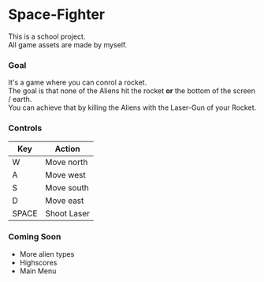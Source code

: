 # Space-Fighter
This is a school project. <br>
All game assets are made by myself. <br>

### Goal
It's a game where you can conrol a rocket.<br> 
The goal is that none of the Aliens hit the rocket **or** the bottom of the screen / earth.<br>
You can achieve that by killing the Aliens with the Laser-Gun of your Rocket.<br>

### Controls
|Key|Action|
|---|------|
|W|Move north|
|A|Move west|
|S|Move south|
|D|Move east|
|SPACE|Shoot Laser|

### Coming Soon
- More alien types
- Highscores
- Main Menu
